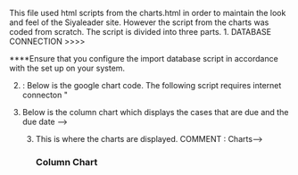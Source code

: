 This file used html scripts from the charts.html in order to maintain the look and feel of the Siyaleader site. However the script from the charts was coded from scratch. The script is divided into three parts. 1. DATABASE CONNECTION >>>> <?php
	$con = mysqli_connect('localhost','root','','ports_database_db') or Die();
?>

****Ensure that you configure the import database script in accordance with the set up on your system. 


2. : Below is the google chart code. The following script requires internet connecton 
		            "<script type="text/javascript" src="https://www.google.com/jsapi">, however the
					rest of the script is stored within the mtimuni.php file-->	
		
	
    <script type="text/javascript" src="https://www.google.com/jsapi"></script>
     
2. Below is the column chart which displays the cases that are due and the due date -->	
					
	 <script type="text/javascript">
    google.load("visualization", "1", {packages:["corechart"]});
    google.setOnLoadCallback(drawChart);
    function drawChart() {
      var data = google.visualization.arrayToDataTable([

          ['Date', 'Due Cases'],
            <?php 
	        	$query = "SELECT count(id) AS count, due_date FROM cases GROUP BY due_date ORDER BY due_date";

	        	$exec = mysqli_query($con,$query);
	        	while($row = mysqli_fetch_array($exec)){

	        		echo "['".$row['due_date']."',".$row['count']."],";
	        	}
	   ?>
         
        ]);

        var options = {
        	title: 'Cases Due'
        };
      var chart = new google.visualization.ColumnChart(document.getElementById("columnchart"));
      chart.draw(data, options);
  }
  </script>

3.  This is where the charts are displayed. 
	           COMMENT  : Charts-->					 
                           <h3>Column Chart</h3>
   <div id="columnchart" style="width: 900px; height: 500px;"></div>

